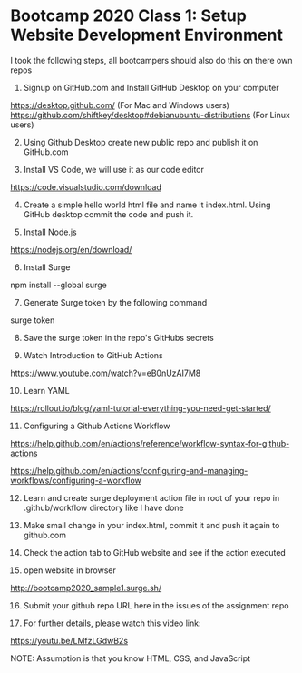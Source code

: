 # Bootcamp 2020 Class 1: Setup Website Development Environment

I took the following steps, all bootcampers should also do this on there own repos

1. Signup on GitHub.com and Install GitHub Desktop on your computer

https://desktop.github.com/ (For Mac and Windows users)
https://github.com/shiftkey/desktop#debianubuntu-distributions (For Linux users)

2. Using Github Desktop create new public repo and publish it on GitHub.com

3. Install VS Code, we will use it as our code editor

https://code.visualstudio.com/download

4. Create a simple hello world html file and name it index.html. Using GitHub desktop commit the code and push it.

5. Install Node.js

https://nodejs.org/en/download/

6. Install Surge 

npm install --global surge

7. Generate Surge token by the following command 

surge token

8. Save the surge token in the repo's GitHubs secrets

9. Watch Introduction to GitHub Actions

https://www.youtube.com/watch?v=eB0nUzAI7M8

10. Learn YAML

https://rollout.io/blog/yaml-tutorial-everything-you-need-get-started/

11. Configuring a Github Actions Workflow

https://help.github.com/en/actions/reference/workflow-syntax-for-github-actions

https://help.github.com/en/actions/configuring-and-managing-workflows/configuring-a-workflow

12. Learn and create surge deployment action file in root of your repo in .github/workflow directory like I have done

13. Make small change in your index.html, commit it and push it again to github.com

14. Check the action tab to GitHub website and see if the action executed

15. open website in browser

http://bootcamp2020_sample1.surge.sh/

16. Submit your github repo URL here in the issues of the assignment repo

17. For further details, please watch this video link:

https://youtu.be/LMfzLGdwB2s



NOTE: 
Assumption is that you know HTML, CSS, and JavaScript

